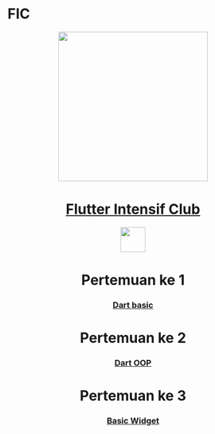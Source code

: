 # FIC


 <div align="center">
 
 <img src="https://user-images.githubusercontent.com/101007778/199781371-72fb975c-beae-423c-b6fd-8d0077c2cf0a.jpg" width="300" height="300" />
 
# [Flutter Intensif Club]()

<img src="https://badgen.net/pub/flutter-platform/xml" height="50" />

# Pertemuan ke 1

### [Dart basic](https://github.com/msarifin29/FIC/tree/main/dart_language/dart_basic)

# Pertemuan ke 2

### [Dart OOP](https://github.com/msarifin29/FIC/tree/main/dart_language/dart_oop)

# Pertemuan ke 3

### [Basic Widget](https://www.youtube.com/watch?v=xR3p-45soc0&list=PLQvQbJRJpIZ67MrVzPDOYtAs7wmFjmFUI&index=4)



